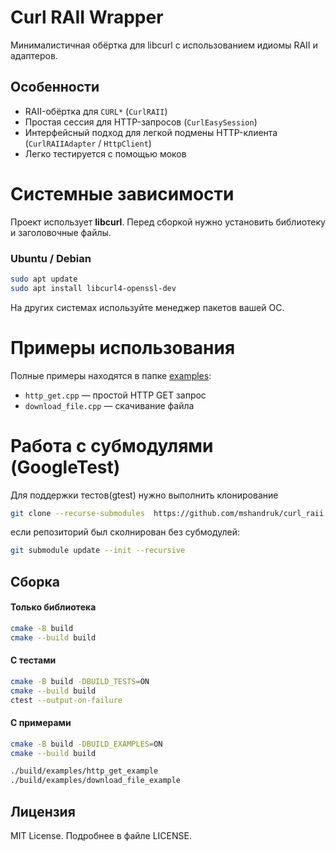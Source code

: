 # Curl RAII Wrapper

Минималистичная обёртка для libcurl с использованием идиомы RAII и адаптеров.

## Особенности

- RAII-обёртка для `CURL*` (`CurlRAII`)
- Простая сессия для HTTP-запросов (`CurlEasySession`)
- Интерфейсный подход для легкой подмены HTTP-клиента (`CurlRAIIAdapter` / `HttpClient`)
- Легко тестируется с помощью моков

# Системные зависимости

Проект использует **libcurl**. Перед сборкой нужно установить библиотеку и заголовочные файлы.

### Ubuntu / Debian

```bash
sudo apt update
sudo apt install libcurl4-openssl-dev
```

На других системах используйте менеджер пакетов вашей ОС.

# Примеры использования

Полные примеры находятся в папке [examples](examples):

- `http_get.cpp` — простой HTTP GET запрос
- `download_file.cpp` — скачивание файла

# Работа с субмодулями (GoogleTest)

Для поддержки тестов(gtest) нужно выполнить клонирование

```bash
git clone --recurse-submodules  https://github.com/mshandruk/curl_raii.git
```

если репозиторий был сколнирован без субмодулей:

```bash
git submodule update --init --recursive
```

Сборка
------

#### Только библиотека

```bash
cmake -B build
cmake --build build
```

#### С тестами

```bash
cmake -B build -DBUILD_TESTS=ON
cmake --build build
ctest --output-on-failure
```

#### С примерами

```bash
cmake -B build -DBUILD_EXAMPLES=ON
cmake --build build

./build/examples/http_get_example
./build/examples/download_file_example
```

Лицензия
--------
MIT License. Подробнее в файле LICENSE.
